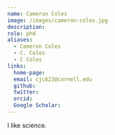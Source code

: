```yaml
---
name: Cameron Coles
image: /images/cameron-coles.jpg
description: 
role: phd
aliases:
  - Cameron Coles
  - C. Coles
  - C Coles
links:
  home-page: 
  email: cjc623@cornell.edu
  github: 
  twitter: 
  orcid: 
  Google Scholar: 
---
```


I like science.

